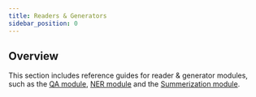 ```yaml
---
title: Readers & Generators
sidebar_position: 0
---
```

<badges/>

## Overview

This section includes reference guides for reader & generator modules, such as the [QA module](./qna-transformers.md), [NER module](./ner-transformers.md) and the [Summerization module](./sum-transformers.md). 
